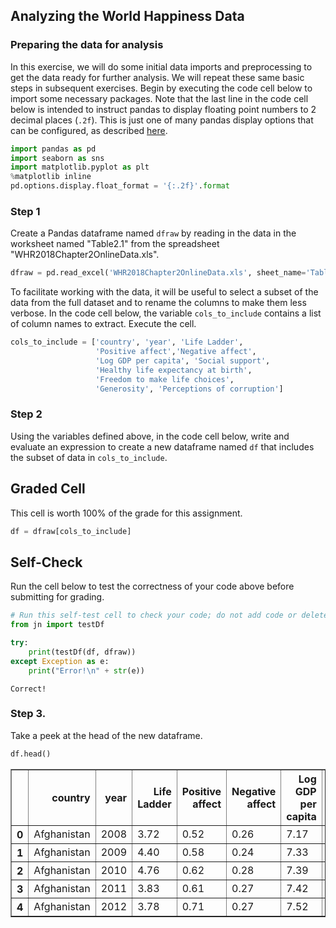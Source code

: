 
## Analyzing the World Happiness Data


### Preparing the data for analysis

In this exercise, we will do some initial data imports and preprocessing to get the data ready for further analysis.  We will repeat these same basic steps in subsequent exercises.  Begin by executing the code cell below to import some necessary packages.  Note that the last line in the code cell below is intended to instruct pandas to display floating point numbers to 2 decimal places (`.2f`).  This is just one of many pandas display options that can be configured, as described [here](https://pandas.pydata.org/pandas-docs/stable/user_guide/options.html).


```python
import pandas as pd
import seaborn as sns
import matplotlib.pyplot as plt
%matplotlib inline
pd.options.display.float_format = '{:.2f}'.format
```

### Step 1

Create a Pandas dataframe named ```dfraw``` by reading in the data in the worksheet named "Table2.1" from the spreadsheet "WHR2018Chapter2OnlineData.xls".


```python
dfraw = pd.read_excel('WHR2018Chapter2OnlineData.xls', sheet_name='Table2.1')
```

To facilitate working with the data, it will be useful to select a subset of the data from the full dataset and to rename the columns to make them less verbose.  In the code cell below, the variable ```cols_to_include``` contains a list of column names to extract.
Execute the cell. 


```python
cols_to_include = ['country', 'year', 'Life Ladder', 
                   'Positive affect','Negative affect',
                   'Log GDP per capita', 'Social support',
                   'Healthy life expectancy at birth', 
                   'Freedom to make life choices', 
                   'Generosity', 'Perceptions of corruption']
```

### Step 2

Using the variables defined above, in the code cell below, write and evaluate an expression to create a new dataframe named `df` that includes the subset of data in `cols_to_include`.

## Graded Cell

This cell is worth 100% of the grade for this assignment.


```python
df = dfraw[cols_to_include]
```

## Self-Check

Run the cell below to test the correctness of your code above before submitting for grading.


```python
# Run this self-test cell to check your code; do not add code or delete code in this cell
from jn import testDf

try:
    print(testDf(df, dfraw))    
except Exception as e:
    print("Error!\n" + str(e))
```

    Correct!


### Step 3.

Take a peek at the head of the new dataframe.


```python
df.head()
```




<div>
<style scoped>
    .dataframe tbody tr th:only-of-type {
        vertical-align: middle;
    }

    .dataframe tbody tr th {
        vertical-align: top;
    }

    .dataframe thead th {
        text-align: right;
    }
</style>
<table border="1" class="dataframe">
  <thead>
    <tr style="text-align: right;">
      <th></th>
      <th>country</th>
      <th>year</th>
      <th>Life Ladder</th>
      <th>Positive affect</th>
      <th>Negative affect</th>
      <th>Log GDP per capita</th>
      <th>Social support</th>
      <th>Healthy life expectancy at birth</th>
      <th>Freedom to make life choices</th>
      <th>Generosity</th>
      <th>Perceptions of corruption</th>
    </tr>
  </thead>
  <tbody>
    <tr>
      <th>0</th>
      <td>Afghanistan</td>
      <td>2008</td>
      <td>3.72</td>
      <td>0.52</td>
      <td>0.26</td>
      <td>7.17</td>
      <td>0.45</td>
      <td>49.21</td>
      <td>0.72</td>
      <td>0.18</td>
      <td>0.88</td>
    </tr>
    <tr>
      <th>1</th>
      <td>Afghanistan</td>
      <td>2009</td>
      <td>4.40</td>
      <td>0.58</td>
      <td>0.24</td>
      <td>7.33</td>
      <td>0.55</td>
      <td>49.62</td>
      <td>0.68</td>
      <td>0.20</td>
      <td>0.85</td>
    </tr>
    <tr>
      <th>2</th>
      <td>Afghanistan</td>
      <td>2010</td>
      <td>4.76</td>
      <td>0.62</td>
      <td>0.28</td>
      <td>7.39</td>
      <td>0.54</td>
      <td>50.01</td>
      <td>0.60</td>
      <td>0.14</td>
      <td>0.71</td>
    </tr>
    <tr>
      <th>3</th>
      <td>Afghanistan</td>
      <td>2011</td>
      <td>3.83</td>
      <td>0.61</td>
      <td>0.27</td>
      <td>7.42</td>
      <td>0.52</td>
      <td>50.37</td>
      <td>0.50</td>
      <td>0.18</td>
      <td>0.73</td>
    </tr>
    <tr>
      <th>4</th>
      <td>Afghanistan</td>
      <td>2012</td>
      <td>3.78</td>
      <td>0.71</td>
      <td>0.27</td>
      <td>7.52</td>
      <td>0.52</td>
      <td>50.71</td>
      <td>0.53</td>
      <td>0.25</td>
      <td>0.78</td>
    </tr>
  </tbody>
</table>
</div>


